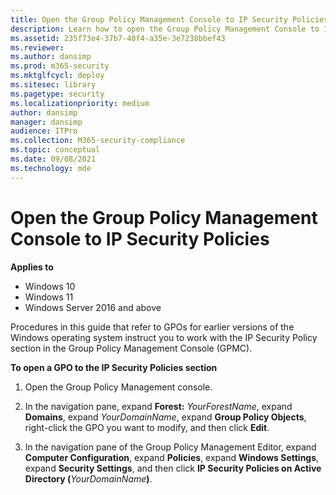 ```yaml
---
title: Open the Group Policy Management Console to IP Security Policies (Windows)
description: Learn how to open the Group Policy Management Console to IP Security Policies to configure GPOs for earlier versions of the Windows operating system.
ms.assetid: 235f73e4-37b7-40f4-a35e-3e7238bbef43
ms.reviewer: 
ms.author: dansimp
ms.prod: m365-security
ms.mktglfcycl: deploy
ms.sitesec: library
ms.pagetype: security
ms.localizationpriority: medium
author: dansimp
manager: dansimp
audience: ITPro
ms.collection: M365-security-compliance
ms.topic: conceptual
ms.date: 09/08/2021
ms.technology: mde
---
```


# Open the Group Policy Management Console to IP Security Policies

**Applies to**
-   Windows 10
-   Windows 11
-   Windows Server 2016 and above

Procedures in this guide that refer to GPOs for earlier versions of the Windows operating system instruct you to work with the IP Security Policy section in the Group Policy Management Console (GPMC).

**To open a GPO to the IP Security Policies section**

1. Open the Group Policy Management console.

2. In the navigation pane, expand **Forest:** *YourForestName*, expand **Domains**, expand *YourDomainName*, expand **Group Policy Objects**, right-click the GPO you want to modify, and then click **Edit**.

3. In the navigation pane of the Group Policy Management Editor, expand **Computer Configuration**, expand **Policies**, expand **Windows Settings**, expand **Security Settings**, and then click **IP Security Policies on Active Directory (**<em>YourDomainName</em>**)**.
